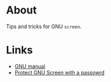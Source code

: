 # About
Tips and tricks for GNU `screen`.

# Links

* [GNU manual](https://www.gnu.org/software/screen/manual/screen.htm)
* [Protect GNU Screen with a passowrd](http://damien.krotkine.com/2011/09/01/protect-a-screen-session-with-a-password.html)

